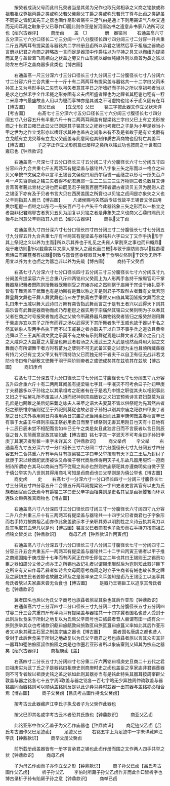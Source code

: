 <!-- { "loadSidebar": true } -->
　　按癸者成汤父号而此曰兄癸者当是其弟为兄作也取兄弟相承之义商之铭款或称祖若祖戊尊祖丙爵之类或称父若父癸鼎父丁爵之类或称兄若兄丁尊与此卣之类辞虽不同要之皆祀其先王之器也画作鬲形者鬲空三足气由是通上下则用鬲识气凡欲交通而无间耳鬲之取象于父已尊作□而此则作亚是皆河圗洛书之遗意非书家八法所可议也【绍兴古器评】
　　商册卣
　　盖　□　　　　册　器铭同
　　右通盖髙六寸五分深三寸六分口径长二寸三分阔一寸八分腹径长四寸四分阔三寸二分容一升共重二斤五两两耳有提梁盖与器铭共二字曰册且卣所以承君之锡然后享于祖庙之器故必言册以纪君之命商之辞略故一言而足是器顶中作爵柱以为举持之具又以绹纽为提梁而其足与盖皆着飞鳯相向之状盖之旁又作山形间以蝉纹纯縁外则以兽首为鼻之饰以防龙左右环之盖商器多此类也【博古圗】






　　右通盖髙一尺三分深六寸三分口径长三寸九分阔三寸二分腹径长七寸八分阔六寸二分容六升三合共重一十一斤十有二两两耳有提梁盖与器铭共一十二字曰父丙禾孙其上又为弓形手执二矢饰以弓矢者意其平日之所嗜好而子孙之所以享祖考者当以是求之也然禾字全作禾穟之形亦固有义夫卣所盛者祼也为之祼者其秬鬯也秬有一稃二米禀冲气最盛故昔人用以为鬯而享神亦是其诚之不可虚拘也铭禾于卣义固有在耳【博古圗】
　　商父巳卣
　　【立戈形】父巳
　　铭三字按此器文作立戈状未详【考古圗】
　　右髙七寸三分深六寸五分口径长三寸六分阔三寸腹径长七寸四分阔五寸八分容五升有半重六斤十有二两两耳阙盖有提梁铭三字曰父巳上有立戈形按商之十世君曰雍巳此曰父巳则是其子铭其父之祀器也考雍巳之子是为小甲是器当小甲之世为之作立戈形亦以嗜好求其神也盖古之尚象未有不及是者故于是有立戈爵有立戈甗有立戈癸尊有立戈父癸卣盖与此意同也其制作质古真商物也但特亡其盖耳【博古圗】
　　子之字正作立戈形前篇已屡释之矣所以铭武功也按商之十世君曰雍已也【钟鼎款识】



　　右通盖髙一尺深七寸五分口径长三寸五分阔二寸六分腹径长六寸七分阔五寸四分容四升九合共重七斤五两两耳有提梁盖与器铭共八字象三矢之形而以一格立之曰贝父辛按书文侯之命以言平王锡晋文侯也曰用赉尔秬鬯一卣继之以彤弓一彤矢百卢弓一卢矢百则卣之铭三矢者得不纪君惠耶一生二二生三三生万物则三者总数耳又诗言菁菁者莪此育材之诗也而曰既见君子锡我百朋而释者谓古者货贝五贝为朋则人君之锡臣下亦有及于贝者书言大贝在西房盖国之所寳也以贝铭之卣间是亦象矢之义也父辛则指其人而已【博古圗】
　　凡诸侯赐弓矢然后专征伐故平王锡晋文侯曰用赉尔秬鬯一卣继之以彤弓一彤矢百卢弓十卢矢千今此器铭象三矢之形而以一格立之者岂非纪君赐耶古者货贝五贝为朋复以贝铭之者是非象矢之义也商父乙鼎曰赐赉贝殆与此同意父辛则指其人而已【绍兴古器评】
　　商执父丁卣



　　右通盖髙九寸四分深六寸七分口径长四寸四分阔三寸二分腹径长七寸七分阔五寸九分容五升九合共重七斤有半两耳有提梁盖与器铭共六字曰父丁又作手执形于其上祭祀之义以养为主而所以示其养也于礼见之夫雍人掌割烹之事也而曰概鼎俎于雍防则所以载鼎实耳又廪人掌米入之藏也而曰概与敦于廪防则亦以载黍稷焉诗曰有饛簋餐有捄棘则敦与簋皆盛黍稷器其为用于食明矣然则于饮食无所不用宜以养为主也卣之为器岂非以养为先哉【博古圗】
　　商持干父癸卣


　　右髙七寸八分深六寸七分口径长四寸五分阔三寸三分腹径长七寸六分阔五寸九分阙盖有提梁容六升三合重八斤四两铭曰父癸而上为人形两手各持干按周官司干掌舞器祭祀舞者既陈则授舞器既舞则受之宾飨亦如之然则祭于庙用于宾设于飨礼莫不皆有干舞焉盖干武舞也有是功斯有是舞以称之非是则君子不取然古者舞有文武若羽舞皇舞文舞也干舞人舞武舞也诗曰左手执籥右手秉翟又曰值其鹭羽皆指文舞而言之礼曰朱干玉戚以舞大武诗曰万舞有奕皆指武舞而言之于是有王者兴以武得天下则其庙乐皆有武舞是器商物而卣乃荐秬鬯之器实用于宗庙然其铭曰父癸则明为子以奉其父者在商之时号报癸者惟成汤之父故今所藏彞器凡商物铭癸者皆归之报癸然则用舞于癸庙亦宜以其子之所有而荐之汤以武得天下其所舞者朱干玉戚也故于器以干名之然其铭象人形两手各执干而不以玉戚兼之者亦取夫干以自卫不事乎兵之道欤且黄帝尧舜以至三王其所谓文武之乐莫不有之故有乐则舞従焉是以舞文者若黄帝之云门尧之大咸舜之大韶夏之大夏是也舞武者若汤之大濩武王之大武是也然而舜用大韶之文舞而亦有所谓舞干者方时有苗为之孽则不可无武备耳要之以徳为主也且顷所藏彞器有持刀父巳有立戈父甲又有所谓持防父巳而独无持干者夫干以自卫有征无战非若戈防也书曰帝乃诞敷文徳舞干羽于两阶则帝者之盛徳成矣其在兹欤其在兹欤【博古圗】
　　商妇庚卣



　　右髙七寸二分深五寸九分口径长三寸七分阔三寸腹径长七寸七分阔五寸九分容五升四合重六斤十有二两两耳阙盖有提梁铭七字其一字冺灭不可考余曰子孙妇甲庚丁夫彞器多以子孙铭之以其承祖考之祀者有在于是若乃中馈之职従其夫以相祀事此又妇之于姑舅礼所不废盖以人道而祀神则宗庙致钦之义妇宜预焉诗言君妇莫莫为豆孔庶是也闗睢之美后妃采蘩之咏夫人采苹之语大夫妻莫不皆以供祭祀为先耳然古者妇之预祭惟宗庙则従至于外祀则莫従也故必言子孙妇以别其宗庙之祀欤曰甲庚丁者祭之日也夫外事用刚日内事用柔日宗庙之祀当用柔日而此兼甲庚何哉盖春秋言辛巳有事于太庙壬午绎则宗庙正祭必用柔日而至于绎祭则无害其用刚日也天有十日地有十二辰日辰未尝不相配而言如辛巳壬午之类是矣且此独言日而不言辰者以言日则辰従之昔人言简而意足故其铭如此【博古圗】铭七字其一字泯灭不可考余曰子孙妇甲庚丁其泯灭者髣髴一束字未详其义【钟鼎款识】
　　商父举卣
　　辛父举
　　右通盖髙九寸五分深六寸一分口径长三寸六分阔二寸六分腹径长七寸九分阔五寸四分容五升二合共重六斤有半两耳有提梁铭三字曰辛父举按周有天下立二王后乃封纣子武庚于宋以续商祀武庚被诛又命微子啓代商后俾得用天子礼乐故凡器用服饰一遵商制诗所谓亦白其马以商尚白而不従周之尚赤也然则宗庙祭祀其亦遵商明矣自微子至于僖公举实为八世则其得用商礼可知是卣商卣也曰父举则是为僖公举也【博古圗】
　　商史卣
　　史
　　右髙七寸一分深六寸一分口径长四寸一分阔三寸腹径长七寸三分阔五寸四分容五升二合重五斤两耳阙提梁铭一字曰史者史言其官有以史为氏族者因官而受氏焉今有爵铭三字曰史父辛字画相类则是史名其官是卣状饕餮而环以连珠文缛典雅真商物也【博古圗】





　　右通盖髙六寸八分深四寸三分口径长四寸阔三寸一分腹径长六寸阔四寸九分容二升八合共重三斤十有三两两耳有提梁盖与器铭共一十四字父巳者商君也子字象形而右手持刀按商祖乙卣亦作此象盖欲示孝子亲职其劳以明割牲之义诗云执其鸾刀以启其毛取其血膋凡以是也【博古圗】铭言父巳者商君也子象形而右手持刀按商祖乙卣铭文皆类此【钟鼎款识】
　　商母乙卣【钟鼎款识作丙寅卣】




　　右通盖髙八寸六分深五寸六分口径长三寸八分阔三寸腹径长七寸一分阔四寸二分容三升五合共重五斤一两两耳有提梁盖与器铭共二十二字曰丙寅王锡者以甲子推之商建国始于庚戌歴十七年而有丙寅正在仲壬即位之二年也其曰王锡则王之锡赉功臣之器如周分文侯之卣亦王之所锡也故记礼者以谓赐圭瓉然后为鬯则知此器非臣下之所专有又曰作母乙彞者如诗言文母同意考商周之时立子生商者有娀也故长发之禘及之厥初生民者姜嫄也故雝之禘及之是皆率亲之义耳盖知是卣乃王锡臣工以追享其母氏者欤以夫家庙未尝无合食也【博古圗】
　　是器乃王锡臣工以追享其母氏者也【钟鼎款识】






　　冀者国名也后以为氏父辛商号也旅彞者旅举其象也其后作亚形【钟鼎款识】
　　右通盖髙六寸三分深四寸二分口径长三寸九分阔二寸九分腹径长五寸五分阔四寸容二升三合共重四斤有半两耳有提梁盖与器铭共一十四字冀者国名也昔人受封于此则后世食采于所封之地复以为氏焉父辛商号也曰旅彞者昔人尝谓有田一成有众一旅则旅举其众也考诸款识甗曰旅甗敦曰旅敦匜曰旅匜簋曰旅簋义率如此其后作亚形者又以象其藏主石室之制盖宗庙之器也【博古圗】
　　冀者国名唐虞之都也昔人受封于此后世食采于所封之地故复以为氏父辛商君之号也旅彞者旅以言其众实其非一器耳如弡伯旅匜叔作旅匜之类是也作圏若亚形者所以象庙室则又知其为宗庙之器矣【绍兴古器评】
　　商祖庚卣【盖】


　　右髙四寸二分长五寸九分阔四寸七分重二斤六两铭曰祖庚史且商二十五代之君曰祖庚实为武丁氏之子是器铭曰祖庚史则商庚时史之卣也盖臣之享家庙非君锡彞器则不可专者故以祖庚史铭之盖之铭如此则其器亦当有是铭此特失其器耳按周宰辟父敦盖与器之铭各七十五字周敦盖与器之铭各一百七字略无少异独周仲驹敦盖与器铭虽同而器铭则可以顺读盖铭则反是以此少异耳异时兹器一出其器与盖铭亦必相合焉【博古圗】
　　商子父癸卣【吕氏考古圗作持戈父癸卣】


　　按考古云此器藏庐江李氏子执戈者子为父癸作此器也


　　按父巳即其名或字考古云木者恐其氏族也【钟鼎款识】
　　商亚父乙卣



　　此铭亚形中作父乙盖子为父乙作庙器也【钟鼎款识】
　　商足迹父乙卣【吕氏考古圗作父巳足迹卣】
　　足迹父已
　　右铭五字上为足迹中一字未详藏庐江李氏【钟鼎款识】
　　商举父册父癸卣


　　前所载册卣盖器皆有一册字言承君之锡也此卣作册而围之文作两人四手共举之状【钟鼎款识】
　　商母乙卣


　　子为母乙作卣而子亦作立戈之形【钟鼎款识】
　　商子孙父已卣【吕氏考古圗作父乙卣】
　　析子孙父乙
　　李伯时所藏子孙父乙卣作非而此作□皆析字也博古录析子孙有贻厥子孙之意【钟鼎款识】
　　商举已卣

